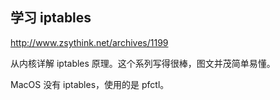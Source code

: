 ## 学习 iptables

http://www.zsythink.net/archives/1199

从内核详解 iptables 原理。这个系列写得很棒，图文并茂简单易懂。


MacOS 没有 iptables，使用的是 pfctl。
